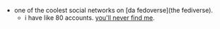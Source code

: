 - one of the coolest social networks on [da fedoverse](the fediverse).
	- i have like 80 accounts. [you'll never find me](https://meow.social/@chirpbirb).